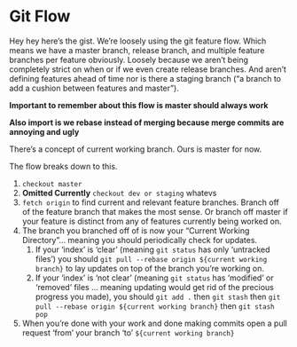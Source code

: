 # Git Flow
Hey hey here’s the gist. 
We’re loosely using the git feature flow. Which means we have a master branch, release branch, and multiple feature branches per feature obviously. Loosely because we aren’t being completely strict on when or if we even create release branches. And aren’t defining features ahead of time nor is there a staging branch (“a branch to add a cushion between features and master”).

**Important to remember about this flow is master should always work**

**Also import is we rebase instead of merging because merge commits are annoying and ugly**

There’s a concept of current working branch. Ours is master for now.

The flow breaks down to this.
1. `checkout master`
2. **Omitted Currently** `checkout dev or staging` whatevs
3. `fetch origin` to find current and relevant feature branches. Branch off of the feature branch that makes the most sense. Or branch off master if your feature is distinct from any of features currently being worked on.
4. The branch you branched off of is now your “Current Working Directory”… meaning you should periodically check for updates.
	1. If your ‘index’ is ‘clear’ (meaning `git status` has only ‘untracked files’) you should `git pull --rebase origin ${current working branch}` to lay updates on top of the branch you’re working on.
	2. If your ‘index’ is ‘not clear’ (meaning `git status` has ‘modified’ or ‘removed’ files … meaning updating would get rid of the precious progress you made), you should  `git add .` then `git stash` then `git pull --rebase origin ${current working branch}` then `git stash pop`
5. When you’re done with your work and done making commits open a pull request ‘from’ your branch ‘to’ `${current working branch}`